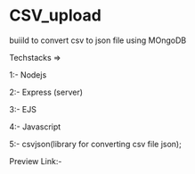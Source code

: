 # CSV_upload


buiild to convert csv to json file using MOngoDB


Techstacks =>
  
  
  1:- Nodejs
  
  2:- Express (server)
  
  3:- EJS
  
  4:- Javascript
  
  5:- csvjson(library for converting csv file json);
  
Preview Link:-

